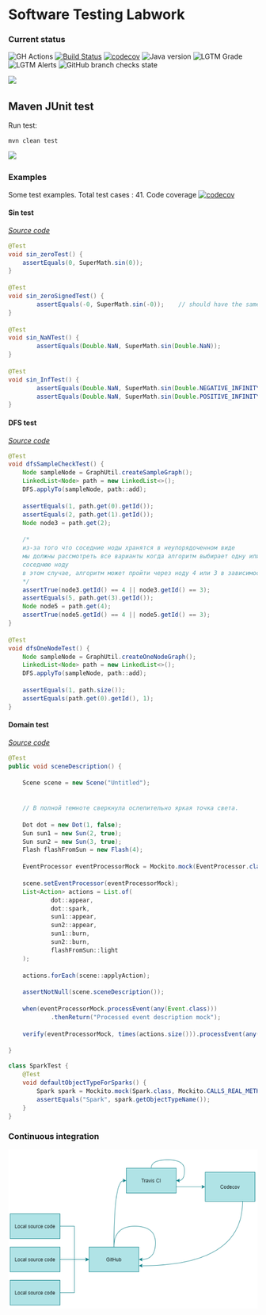 # Software Testing Labwork

### Current status
![GH Actions](https://img.shields.io/github/workflow/status/AppLoidx/SoftwareTestingLabWork/Java%20CI%20with%20Maven?style=for-the-badge&label=GITHUB%20ACTIONS)
[![Build Status](https://img.shields.io/travis/com/AppLoidx/SoftwareTestingLabWork?style=for-the-badge&label=TRAVIS%20CI)](https://travis-ci.com/AppLoidx/SoftwareTestingLabWork)
[![codecov](https://img.shields.io/codecov/c/github/AppLoidx/SoftwareTestingLabWork?style=for-the-badge&label=CODE%20COVERAGE)](https://codecov.io/gh/AppLoidx/SoftwareTestingLabWork)
![Java version](https://img.shields.io/badge/JAVA-11-blue?style=for-the-badge)
![LGTM Grade](https://img.shields.io/lgtm/grade/java/github/AppLoidx/SoftwareTestingLabWork?style=for-the-badge)
![LGTM Alerts](https://img.shields.io/lgtm/alerts/github/AppLoidx/SoftwareTestingLabWork?style=for-the-badge)
![GitHub branch checks state](https://img.shields.io/github/checks-status/AppLoidx/SoftwareTestingLabWork/master?style=for-the-badge)

![](https://codecov.io/gh/AppLoidx/SoftwareTestingLabWork/branch/master/graphs/sunburst.svg)


## Maven JUnit test

Run test:
```shell
mvn clean test
```


![](https://media.tenor.com/images/6480cbf65338d68e2868ed7b8ebf3a6f/tenor.gif)


### Examples
Some test examples. Total test cases : 41. Code coverage [![codecov](https://codecov.io/gh/AppLoidx/SoftwareTestingLabWork/branch/master/graph/badge.svg?token=O9KRQ9AB32)](https://codecov.io/gh/AppLoidx/SoftwareTestingLabWork)

#### Sin test

[*Source code*](https://github.com/AppLoidx/SoftwareTestingLabWork/blob/master/src/test/java/com/itmoprofessionals/softwaretest/math/SuperMathTest.java)

```java
@Test
void sin_zeroTest() {
    assertEquals(0, SuperMath.sin(0));
}

@Test
void sin_zeroSignedTest() {
        assertEquals(-0, SuperMath.sin(-0));    // should have the same sign
}

@Test
void sin_NaNTest() {
        assertEquals(Double.NaN, SuperMath.sin(Double.NaN));
}

@Test
void sin_InfTest() {
        assertEquals(Double.NaN, SuperMath.sin(Double.NEGATIVE_INFINITY));
        assertEquals(Double.NaN, SuperMath.sin(Double.POSITIVE_INFINITY));
}
```

#### DFS test
[*Source code*](https://github.com/AppLoidx/SoftwareTestingLabWork/tree/master/src/test/java/com/itmoprofessionals/softwaretest/graph)

```java
@Test
void dfsSampleCheckTest() {
    Node sampleNode = GraphUtil.createSampleGraph();
    LinkedList<Node> path = new LinkedList<>();
    DFS.applyTo(sampleNode, path::add);

    assertEquals(1, path.get(0).getId());
    assertEquals(2, path.get(1).getId());
    Node node3 = path.get(2);

    /*
    из-за того что соседние ноды хранятся в неупорядоченном виде
    мы должны рассмотреть все варианты когда алгоритм выбирает одну или другую
    соседнюю ноду
    в этом случае, алгоритм может пройти через ноду 4 или 3 в зависимости от реализации
    */
    assertTrue(node3.getId() == 4 || node3.getId() == 3);
    assertEquals(5, path.get(3).getId());
    Node node5 = path.get(4);
    assertTrue(node5.getId() == 4 || node5.getId() == 3);
}

@Test
void dfsOneNodeTest() {
    Node sampleNode = GraphUtil.createOneNodeGraph();
    LinkedList<Node> path = new LinkedList<>();
    DFS.applyTo(sampleNode, path::add);

    assertEquals(1, path.size());
    assertEquals(path.get(0).getId(), 1);
}
```

#### Domain test
[*Source code*](https://github.com/AppLoidx/SoftwareTestingLabWork/tree/master/src/test/java/com/itmoprofessionals/softwaretest/domain)

```java
@Test
public void sceneDescription() {

    Scene scene = new Scene("Untitled");


    // В полной темноте сверкнула ослепительно яркая точка света.

    Dot dot = new Dot(1, false);
    Sun sun1 = new Sun(2, true);
    Sun sun2 = new Sun(3, true);
    Flash flashFromSun = new Flash(4);

    EventProcessor eventProcessorMock = Mockito.mock(EventProcessor.class);

    scene.setEventProcessor(eventProcessorMock);
    List<Action> actions = List.of(
            dot::appear,
            dot::spark,
            sun1::appear,
            sun2::appear,
            sun1::burn,
            sun2::burn,
            flashFromSun::light
    );

    actions.forEach(scene::applyAction);

    assertNotNull(scene.sceneDescription());
    
    when(eventProcessorMock.processEvent(any(Event.class)))
            .thenReturn("Processed event description mock");

    verify(eventProcessorMock, times(actions.size())).processEvent(any(Event.class));

}
```

```java
class SparkTest {
    @Test
    void defaultObjectTypeForSparks() {
        Spark spark = Mockito.mock(Spark.class, Mockito.CALLS_REAL_METHODS);
        assertEquals("Spark", spark.getObjectTypeName());
    }
}
```

### Continuous integration

![](docs/test-flow.png)


